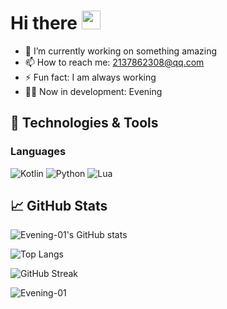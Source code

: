 # Hi there <img alt="wave" src="https://raw.githubusercontent.com/MartinHeinz/MartinHeinz/master/wave.gif" width="30px">

- 🔭 I’m currently working on something amazing
- 📫 How to reach me: 2137862308@qq.com
- ⚡ Fun fact: I am always working
- 👨‍💻 Now in development: Evening

## 🔧 Technologies & Tools

### Languages

![Kotlin](https://img.shields.io/badge/Kotlin-lightsteelblue?style=for-the-badge&logo=kotlin)
![Python](https://img.shields.io/badge/Python-lightblue?style=for-the-badge&logo=python)
![Lua](https://img.shields.io/badge/Lua-silver?style=for-the-badge&logo=lua)

## &#x1f4c8; GitHub Stats

![Evening-01's GitHub stats](https://github-readme-stats.vercel.app/api?username=Evening-01&theme=rose&show_icons=true)

![Top Langs](https://github-readme-stats.vercel.app/api/top-langs/?username=Evening-01&layout=compact&theme=rose)

![GitHub Streak](https://streak-stats.demolab.com?user=Evening-01&theme=rose&hide_border=true&locale=zh_Hans&card_width=648)

<p align="left"> <img src="https://komarev.com/ghpvc/?username=Evening-01&label=Profile%20views&color=1fa9ff&style=for-the-badge" alt="Evening-01" /> </p>
